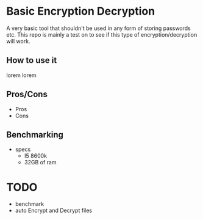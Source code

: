 # Basic Encryption Decryption 
A very basic tool that shouldn't be used in any form of storing passwords etc. This repo is mainly a test on to see if this type of encryption/decryption will work.

## How to use it
lorem lorem

## Pros/Cons
- Pros
- Cons

## Benchmarking
- specs
    - I5 8600k
    - 32GB of ram

# TODO
- benchmark
- auto Encrypt and Decrypt files